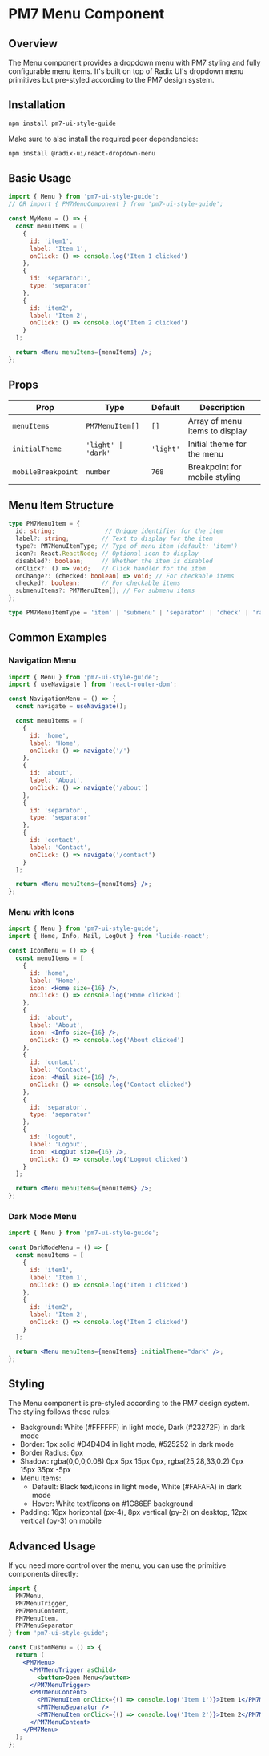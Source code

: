 # PM7 Menu Component

## Overview
The Menu component provides a dropdown menu with PM7 styling and fully configurable menu items. It's built on top of Radix UI's dropdown menu primitives but pre-styled according to the PM7 design system.

## Installation

```bash
npm install pm7-ui-style-guide
```

Make sure to also install the required peer dependencies:

```bash
npm install @radix-ui/react-dropdown-menu
```

## Basic Usage

```jsx
import { Menu } from 'pm7-ui-style-guide';
// OR import { PM7MenuComponent } from 'pm7-ui-style-guide';

const MyMenu = () => {
  const menuItems = [
    {
      id: 'item1',
      label: 'Item 1',
      onClick: () => console.log('Item 1 clicked')
    },
    {
      id: 'separator1',
      type: 'separator'
    },
    {
      id: 'item2',
      label: 'Item 2',
      onClick: () => console.log('Item 2 clicked')
    }
  ];

  return <Menu menuItems={menuItems} />;
};
```

## Props

| Prop | Type | Default | Description |
|------|------|---------|-------------|
| `menuItems` | `PM7MenuItem[]` | `[]` | Array of menu items to display |
| `initialTheme` | `'light' \| 'dark'` | `'light'` | Initial theme for the menu |
| `mobileBreakpoint` | `number` | `768` | Breakpoint for mobile styling |

## Menu Item Structure

```typescript
type PM7MenuItem = {
  id: string;              // Unique identifier for the item
  label?: string;         // Text to display for the item
  type?: PM7MenuItemType; // Type of menu item (default: 'item')
  icon?: React.ReactNode; // Optional icon to display
  disabled?: boolean;     // Whether the item is disabled
  onClick?: () => void;   // Click handler for the item
  onChange?: (checked: boolean) => void; // For checkable items
  checked?: boolean;      // For checkable items
  submenuItems?: PM7MenuItem[]; // For submenu items
};

type PM7MenuItemType = 'item' | 'submenu' | 'separator' | 'check' | 'radio' | 'switch';
```

## Common Examples

### Navigation Menu

```jsx
import { Menu } from 'pm7-ui-style-guide';
import { useNavigate } from 'react-router-dom';

const NavigationMenu = () => {
  const navigate = useNavigate();

  const menuItems = [
    {
      id: 'home',
      label: 'Home',
      onClick: () => navigate('/')
    },
    {
      id: 'about',
      label: 'About',
      onClick: () => navigate('/about')
    },
    {
      id: 'separator',
      type: 'separator'
    },
    {
      id: 'contact',
      label: 'Contact',
      onClick: () => navigate('/contact')
    }
  ];

  return <Menu menuItems={menuItems} />;
};
```

### Menu with Icons

```jsx
import { Menu } from 'pm7-ui-style-guide';
import { Home, Info, Mail, LogOut } from 'lucide-react';

const IconMenu = () => {
  const menuItems = [
    {
      id: 'home',
      label: 'Home',
      icon: <Home size={16} />,
      onClick: () => console.log('Home clicked')
    },
    {
      id: 'about',
      label: 'About',
      icon: <Info size={16} />,
      onClick: () => console.log('About clicked')
    },
    {
      id: 'contact',
      label: 'Contact',
      icon: <Mail size={16} />,
      onClick: () => console.log('Contact clicked')
    },
    {
      id: 'separator',
      type: 'separator'
    },
    {
      id: 'logout',
      label: 'Logout',
      icon: <LogOut size={16} />,
      onClick: () => console.log('Logout clicked')
    }
  ];

  return <Menu menuItems={menuItems} />;
};
```

### Dark Mode Menu

```jsx
import { Menu } from 'pm7-ui-style-guide';

const DarkModeMenu = () => {
  const menuItems = [
    {
      id: 'item1',
      label: 'Item 1',
      onClick: () => console.log('Item 1 clicked')
    },
    {
      id: 'item2',
      label: 'Item 2',
      onClick: () => console.log('Item 2 clicked')
    }
  ];

  return <Menu menuItems={menuItems} initialTheme="dark" />;
};
```

## Styling

The Menu component is pre-styled according to the PM7 design system. The styling follows these rules:

- Background: White (#FFFFFF) in light mode, Dark (#23272F) in dark mode
- Border: 1px solid #D4D4D4 in light mode, #525252 in dark mode
- Border Radius: 6px
- Shadow: rgba(0,0,0,0.08) 0px 5px 15px 0px, rgba(25,28,33,0.2) 0px 15px 35px -5px
- Menu Items:
  - Default: Black text/icons in light mode, White (#FAFAFA) in dark mode
  - Hover: White text/icons on #1C86EF background
- Padding: 16px horizontal (px-4), 8px vertical (py-2) on desktop, 12px vertical (py-3) on mobile

## Advanced Usage

If you need more control over the menu, you can use the primitive components directly:

```jsx
import {
  PM7Menu,
  PM7MenuTrigger,
  PM7MenuContent,
  PM7MenuItem,
  PM7MenuSeparator
} from 'pm7-ui-style-guide';

const CustomMenu = () => {
  return (
    <PM7Menu>
      <PM7MenuTrigger asChild>
        <button>Open Menu</button>
      </PM7MenuTrigger>
      <PM7MenuContent>
        <PM7MenuItem onClick={() => console.log('Item 1')}>Item 1</PM7MenuItem>
        <PM7MenuSeparator />
        <PM7MenuItem onClick={() => console.log('Item 2')}>Item 2</PM7MenuItem>
      </PM7MenuContent>
    </PM7Menu>
  );
};
